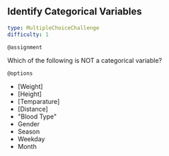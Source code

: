 ## Identify Categorical Variables

```yaml
type: MultipleChoiceChallenge
difficulty: 1
```

`@assignment`

Which of the following is NOT a categorical variable?

`@options`

- [Weight]
- [Height]
- [Temparature]
- [Distance]
- "Blood Type"
- Gender
- Season
- Weekday
- Month

